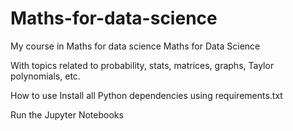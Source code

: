 # Maths-for-data-science
My course in Maths for data science
Maths for Data Science

With topics related to probability, stats, matrices, graphs, Taylor polynomials, etc.

How to use
Install all Python dependencies using requirements.txt

Run the Jupyter Notebooks

